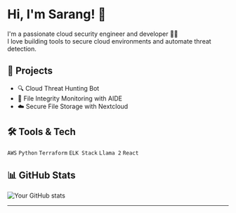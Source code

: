 # Hi, I'm Sarang! 👋

I'm a passionate cloud security engineer and developer 👨‍💻  
I love building tools to secure cloud environments and automate threat detection.

## 🚀 Projects
- 🔍 Cloud Threat Hunting Bot
- 🧾 File Integrity Monitoring with AIDE
- ☁️ Secure File Storage with Nextcloud

## 🛠️ Tools & Tech
`AWS` `Python` `Terraform` `ELK Stack` `Llama 2` `React`

## 📊 GitHub Stats
![Your GitHub stats](https://github-readme-stats.vercel.app/api?username=Sarang2401&show_icons=true&theme=radical)

---
